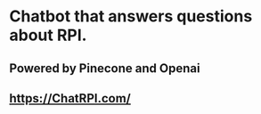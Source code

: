 # Chatbot that answers questions about RPI.
## Powered by Pinecone and Openai

## https://ChatRPI.com/